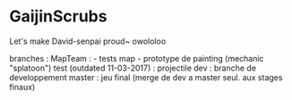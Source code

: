 # GaijinScrubs
Let's make David-senpai proud~ owololoo



branches :
MapTeam :
	- tests map
	- prototype de painting (mechanic "splatoon")
test (outdated 11-03-2017) : projectile
dev : branche de developpement
master : jeu final (merge de dev a master seul. aux stages finaux)

